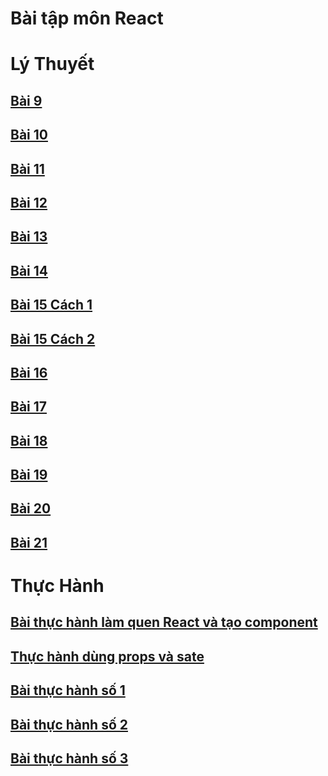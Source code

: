<!DOCTYPE html>
<html lang="en">
<head>
    <meta charset="UTF-8">
    <meta http-equiv="X-UA-Compatible" content="IE=edge">
    <meta name="viewport" content="width=device-width, initial-scale=0.25">
</head>
<body>
    <h1> Bài tập môn React</h1>
    <h1> Lý Thuyết </h1>
    <h2><a href="https://codepen.io/nguyentanhungg/pen/qBKRRLJ" target="_blank">Bài 9</a></h2>
    <h2><a href="https://codepen.io/nguyentanhungg/pen/GRGWJdy" target="_blank">Bài 10</a></h2>
    <h2><a href="https://codepen.io/nguyentanhungg/pen/yLEMNQm" target="_blank">Bài 11</a></h2>
    <h2><a href="https://codepen.io/nguyentanhungg/pen/wvXJEMK" target="_blank">Bài 12</a></h2>
    <h2><a href="https://codepen.io/nguyentanhungg/pen/yLEMxaX" target="_blank">Bài 13</a></h2>
    <h2><a href="https://codepen.io/nguyentanhungg/pen/wvXJEoM" target="_blank">Bài 14</a></h2>
    <h2><a href="https://codepen.io/nguyentanhungg/pen/GRGWXrR" target="_blank">Bài 15 Cách 1</a></h2>
    <h2><a href="https://codepen.io/nguyentanhungg/pen/abKLjmx" target="_blank">Bài 15 Cách 2</a></h2>
    <h2><a href="https://codepen.io/nguyentanhungg/pen/bGKoMOP" target="_blank">Bài 16</a></h2>
    <h2><a href="https://codepen.io/nguyentanhungg/pen/wvXrjOL" target="_blank">Bài 17</a></h2>
    <h2><a href="https://codesandbox.io/s/bai18-08hume" target="_blank">Bài 18</a></h2>
    <h2><a href="https://codesandbox.io/s/bai19-yb5u38" target="_blank">Bài 19</a></h2>
    <h2><a href="https://codesandbox.io/s/bai20-0ystef" target="_blank">Bài 20</a></h2>
    <h2><a href="https://codesandbox.io/s/bai21-67p7s5" target="_blank">Bài 21</a></h2>
    <h1> Thực Hành </h1>
    <h2><a href="https://codesandbox.io/s/th00-obj027?file=/src/App.js" target="_blank">Bài thực hành làm quen React và tạo component</a></h2>
    <h2><a href="https://codesandbox.io/s/thuc-hanh-dung-props-va-sate-10r0i2?file=/src/Newcomp.js" target="_blank">Thực hành dùng props và sate</a></h2>
    <h2><a href="https://codesandbox.io/s/th01-q0qf04" target="_blank">Bài thực hành số 1</a></h2>
    <h2><a href="https://codesandbox.io/s/th02-io339o" target="_blank">Bài thực hành số 2</a></h2>
    <h2><a href="https://codesandbox.io/s/th03-o0r7fg" target="_blank">Bài thực hành số 3</a></h2>
    
    
</body>
</html>
